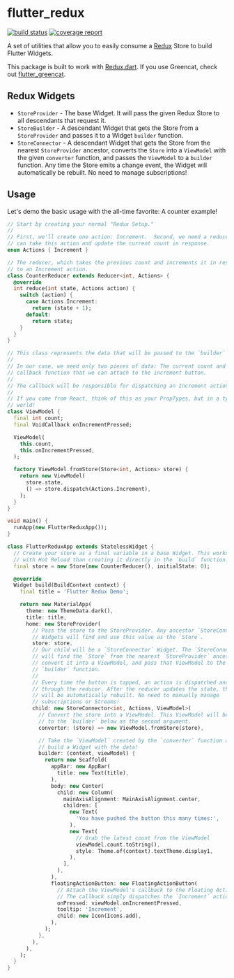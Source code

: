 # flutter_redux

[![build status](https://gitlab.com/brianegan/flutter_redux/badges/master/build.svg)](https://gitlab.com/brianegan/flutter_redux/commits/master)  [![coverage report](https://gitlab.com/brianegan/flutter_redux/badges/master/coverage.svg)](https://brianegan.gitlab.io/flutter_redux/coverage/)

A set of utilities that allow you to easily consume a [Redux](https://pub.dartlang.org/packages/redux) Store to build Flutter Widgets.

This package is built to work with [Redux.dart](https://pub.dartlang.org/packages/redux). If you use Greencat, check out [flutter_greencat](https://pub.dartlang.org/packages/flutter_greencat). 

## Redux Widgets 

  * `StoreProvider` - The base Widget. It will pass the given Redux Store to all descendants that request it.
  * `StoreBuilder` - A descendant Widget that gets the Store from a `StoreProvider` and passes it to a Widget `builder` function.
  * `StoreConnector` - A descendant Widget that gets the Store from the nearest `StoreProvider` ancestor, converts the `Store` into a `ViewModel` with the given `converter` function, and passes the `ViewModel` to a `builder` function. Any time the Store emits a change event, the Widget will automatically be rebuilt. No need to manage subscriptions!

## Usage

Let's demo the basic usage with the all-time favorite: A counter example!

```dart
// Start by creating your normal "Redux Setup." 
// 
// First, we'll create one action: Increment.  Second, we need a reducer which
// can take this action and update the current count in response.
enum Actions { Increment }

// The reducer, which takes the previous count and increments it in response
// to an Increment action.
class CounterReducer extends Reducer<int, Actions> {
  @override
  int reduce(int state, Actions action) {
    switch (action) {
      case Actions.Increment:
        return (state + 1);
      default:
        return state;
    }
  }
}

// This class represents the data that will be passed to the `builder` function.
//
// In our case, we need only two pieces of data: The current count and a
// callback function that we can attach to the increment button.
//
// The callback will be responsible for dispatching an Increment action.
//
// If you come from React, think of this as your PropTypes, but in a type-safe
// world!
class ViewModel {
  final int count;
  final VoidCallback onIncrementPressed;

  ViewModel(
    this.count,
    this.onIncrementPressed,
  );

  factory ViewModel.fromStore(Store<int, Actions> store) {
    return new ViewModel(
      store.state,
      () => store.dispatch(Actions.Increment),
    );
  }
}

void main() {
  runApp(new FlutterReduxApp());
}

class FlutterReduxApp extends StatelessWidget {
  // Create your store as a final variable in a base Widget. This works better
  // with Hot Reload than creating it directly in the `build` function.
  final store = new Store(new CounterReducer(), initialState: 0);

  @override
  Widget build(BuildContext context) {
    final title = 'Flutter Redux Demo';

    return new MaterialApp(
      theme: new ThemeData.dark(),
      title: title,
      home: new StoreProvider(
        // Pass the store to the StoreProvider. Any ancestor `StoreConnector`
        // Widgets will find and use this value as the `Store`.
        store: store,
        // Our child will be a `StoreConnector` Widget. The `StoreConnector`
        // will find the `Store` from the nearest `StoreProvider` ancestor,
        // convert it into a ViewModel, and pass that ViewModel to the
        // `builder` function.
        //
        // Every time the button is tapped, an action is dispatched and run
        // through the reducer. After the reducer updates the state, the Widget
        // will be automatically rebuilt. No need to manually manage
        // subscriptions or Streams!
        child: new StoreConnector<int, Actions, ViewModel>(
          // Convert the store into a ViewModel. This ViewModel will be passed
          // to the `builder` below as the second argument.
          converter: (store) => new ViewModel.fromStore(store),

          // Take the `ViewModel` created by the `converter` function above and
          // build a Widget with the data!
          builder: (context, viewModel) {
            return new Scaffold(
              appBar: new AppBar(
                title: new Text(title),
              ),
              body: new Center(
                child: new Column(
                  mainAxisAlignment: MainAxisAlignment.center,
                  children: [
                    new Text(
                      'You have pushed the button this many times:',
                    ),
                    new Text(
                      // Grab the latest count from the ViewModel
                      viewModel.count.toString(),
                      style: Theme.of(context).textTheme.display1,
                    ),
                  ],
                ),
              ),
              floatingActionButton: new FloatingActionButton(
                // Attach the ViewModel's callback to the Floating Action Button
                // The callback simply dispatches the `Increment` action.
                onPressed: viewModel.onIncrementPressed,
                tooltip: 'Increment',
                child: new Icon(Icons.add),
              ),
            );
          },
        ),
      ),
    );
  }
}
```  
